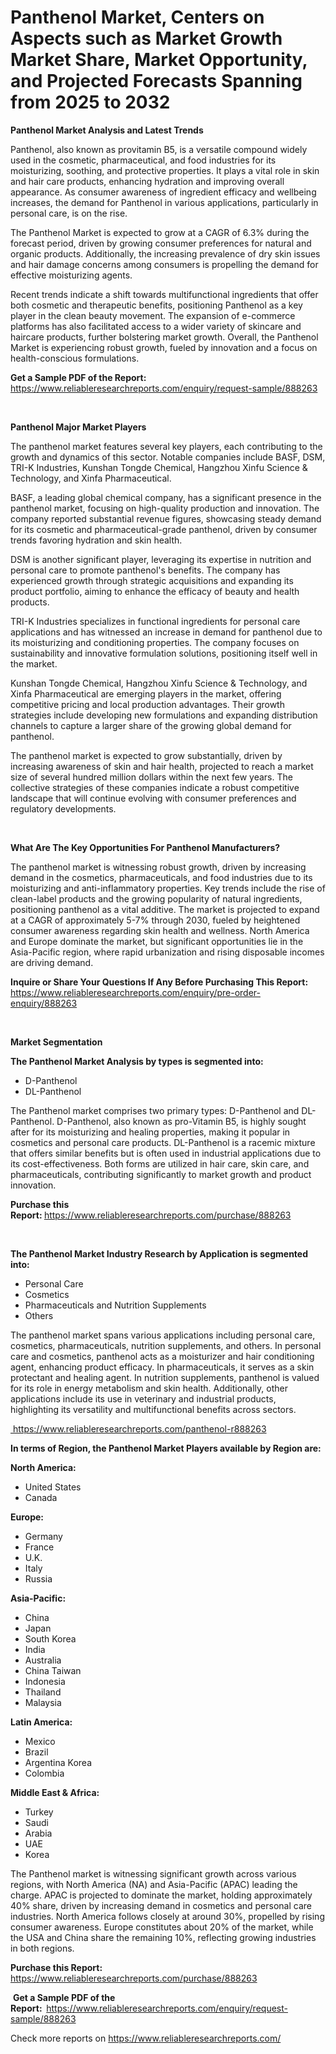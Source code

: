 <p><h1>Panthenol Market, Centers on Aspects such as Market Growth Market Share, Market Opportunity, and Projected Forecasts Spanning from 2025 to 2032</h1></p><p><strong>Panthenol Market Analysis and Latest Trends</strong></p>
<p><p>Panthenol, also known as provitamin B5, is a versatile compound widely used in the cosmetic, pharmaceutical, and food industries for its moisturizing, soothing, and protective properties. It plays a vital role in skin and hair care products, enhancing hydration and improving overall appearance. As consumer awareness of ingredient efficacy and wellbeing increases, the demand for Panthenol in various applications, particularly in personal care, is on the rise.</p><p>The Panthenol Market is expected to grow at a CAGR of 6.3% during the forecast period, driven by growing consumer preferences for natural and organic products. Additionally, the increasing prevalence of dry skin issues and hair damage concerns among consumers is propelling the demand for effective moisturizing agents. </p><p>Recent trends indicate a shift towards multifunctional ingredients that offer both cosmetic and therapeutic benefits, positioning Panthenol as a key player in the clean beauty movement. The expansion of e-commerce platforms has also facilitated access to a wider variety of skincare and haircare products, further bolstering market growth. Overall, the Panthenol Market is experiencing robust growth, fueled by innovation and a focus on health-conscious formulations.</p></p>
<p><strong>Get a Sample PDF of the Report:&nbsp;</strong> <a href="https://www.reliableresearchreports.com/enquiry/request-sample/888263?utm_campaign=3362&utm_medium=2&utm_source=Github&utm_content=ia&utm_term=01042025&utm_id=panthenol">https://www.reliableresearchreports.com/enquiry/request-sample/888263</a></p>
<p>&nbsp;</p>
<p><strong>Panthenol Major Market Players</strong></p>
<p><p>The panthenol market features several key players, each contributing to the growth and dynamics of this sector. Notable companies include BASF, DSM, TRI-K Industries, Kunshan Tongde Chemical, Hangzhou Xinfu Science & Technology, and Xinfa Pharmaceutical.</p><p>BASF, a leading global chemical company, has a significant presence in the panthenol market, focusing on high-quality production and innovation. The company reported substantial revenue figures, showcasing steady demand for its cosmetic and pharmaceutical-grade panthenol, driven by consumer trends favoring hydration and skin health.</p><p>DSM is another significant player, leveraging its expertise in nutrition and personal care to promote panthenol's benefits. The company has experienced growth through strategic acquisitions and expanding its product portfolio, aiming to enhance the efficacy of beauty and health products.</p><p>TRI-K Industries specializes in functional ingredients for personal care applications and has witnessed an increase in demand for panthenol due to its moisturizing and conditioning properties. The company focuses on sustainability and innovative formulation solutions, positioning itself well in the market.</p><p>Kunshan Tongde Chemical, Hangzhou Xinfu Science & Technology, and Xinfa Pharmaceutical are emerging players in the market, offering competitive pricing and local production advantages. Their growth strategies include developing new formulations and expanding distribution channels to capture a larger share of the growing global demand for panthenol.</p><p>The panthenol market is expected to grow substantially, driven by increasing awareness of skin and hair health, projected to reach a market size of several hundred million dollars within the next few years. The collective strategies of these companies indicate a robust competitive landscape that will continue evolving with consumer preferences and regulatory developments.</p></p>
<p>&nbsp;</p>
<p><strong>What Are The Key Opportunities For Panthenol Manufacturers?</strong></p>
<p><p>The panthenol market is witnessing robust growth, driven by increasing demand in the cosmetics, pharmaceuticals, and food industries due to its moisturizing and anti-inflammatory properties. Key trends include the rise of clean-label products and the growing popularity of natural ingredients, positioning panthenol as a vital additive. The market is projected to expand at a CAGR of approximately 5-7% through 2030, fueled by heightened consumer awareness regarding skin health and wellness. North America and Europe dominate the market, but significant opportunities lie in the Asia-Pacific region, where rapid urbanization and rising disposable incomes are driving demand.</p></p>
<p><strong>Inquire or Share Your Questions If Any Before Purchasing This Report:</strong> <a href="https://www.reliableresearchreports.com/enquiry/pre-order-enquiry/888263?utm_campaign=3362&utm_medium=2&utm_source=Github&utm_content=ia&utm_term=01042025&utm_id=panthenol">https://www.reliableresearchreports.com/enquiry/pre-order-enquiry/888263</a></p>
<p>&nbsp;</p>
<p><strong>Market Segmentation</strong></p>
<p><strong>The Panthenol Market Analysis by types is segmented into:</strong></p>
<p><ul><li>D-Panthenol</li><li>DL-Panthenol</li></ul></p>
<p><p>The Panthenol market comprises two primary types: D-Panthenol and DL-Panthenol. D-Panthenol, also known as pro-Vitamin B5, is highly sought after for its moisturizing and healing properties, making it popular in cosmetics and personal care products. DL-Panthenol is a racemic mixture that offers similar benefits but is often used in industrial applications due to its cost-effectiveness. Both forms are utilized in hair care, skin care, and pharmaceuticals, contributing significantly to market growth and product innovation.</p></p>
<p><strong>Purchase this Report:&nbsp;</strong><a href="https://www.reliableresearchreports.com/purchase/888263?utm_campaign=3362&utm_medium=2&utm_source=Github&utm_content=ia&utm_term=01042025&utm_id=panthenol">https://www.reliableresearchreports.com/purchase/888263</a></p>
<p>&nbsp;</p>
<p><strong>The Panthenol Market Industry Research by Application is segmented into:</strong></p>
<p><ul><li>Personal Care</li><li>Cosmetics</li><li>Pharmaceuticals and Nutrition Supplements</li><li>Others</li></ul></p>
<p><p>The panthenol market spans various applications including personal care, cosmetics, pharmaceuticals, nutrition supplements, and others. In personal care and cosmetics, panthenol acts as a moisturizer and hair conditioning agent, enhancing product efficacy. In pharmaceuticals, it serves as a skin protectant and healing agent. In nutrition supplements, panthenol is valued for its role in energy metabolism and skin health. Additionally, other applications include its use in veterinary and industrial products, highlighting its versatility and multifunctional benefits across sectors.</p></p>
<p><a href="https://www.reliableresearchreports.com/panthenol-r888263?utm_campaign=3362&utm_medium=2&utm_source=Github&utm_content=ia&utm_term=01042025&utm_id=panthenol">&nbsp;https://www.reliableresearchreports.com/panthenol-r888263</a></p>
<p><strong>In terms of Region, the Panthenol Market Players available by Region are:</strong></p>
<p>
    <p> <strong> North America: </strong>
        <ul>
            <li>United States</li>
            <li>Canada</li>
        </ul>
        </p> 
    <p> <strong> Europe: </strong>
        <ul>
            <li>Germany</li>
            <li>France</li>
            <li>U.K.</li>
            <li>Italy</li>
            <li>Russia</li>
        </ul>
        </p> 
    <p> <strong> Asia-Pacific: </strong>
        <ul>
            <li>China</li>
            <li>Japan</li>
            <li>South Korea</li>
            <li>India</li>
            <li>Australia</li>
            <li>China Taiwan</li>
            <li>Indonesia</li>
            <li>Thailand</li>
            <li>Malaysia</li>
        </ul>
        </p> 
    <p> <strong> Latin America: </strong>
        <ul>
            <li>Mexico</li>
            <li>Brazil</li>
            <li>Argentina Korea</li>
            <li>Colombia</li>
        </ul>
        </p> 
    <p> <strong> Middle East & Africa: </strong>
        <ul>
            <li>Turkey</li>
            <li>Saudi</li>
            <li>Arabia</li>
            <li>UAE</li>
            <li>Korea</li>
        </ul>
    </p>
    </p>
<p><p>The Panthenol market is witnessing significant growth across various regions, with North America (NA) and Asia-Pacific (APAC) leading the charge. APAC is projected to dominate the market, holding approximately 40% share, driven by increasing demand in cosmetics and personal care industries. North America follows closely at around 30%, propelled by rising consumer awareness. Europe constitutes about 20% of the market, while the USA and China share the remaining 10%, reflecting growing industries in both regions.</p></p>
<p><strong>Purchase this Report: </strong><a href="https://www.reliableresearchreports.com/purchase/888263?utm_campaign=3362&utm_medium=2&utm_source=Github&utm_content=ia&utm_term=01042025&utm_id=panthenol">https://www.reliableresearchreports.com/purchase/888263</a></p>
<p>&nbsp;<strong>Get a Sample PDF of the Report:&nbsp;&nbsp;</strong><a href="https://www.reliableresearchreports.com/enquiry/request-sample/888263?utm_campaign=3362&utm_medium=2&utm_source=Github&utm_content=ia&utm_term=01042025&utm_id=panthenol">https://www.reliableresearchreports.com/enquiry/request-sample/888263</a></p>
<p><strong></strong></p>
<p>Check more reports on <a href="https://www.reliableresearchreports.com/?utm_campaign=3362&utm_medium=2&utm_source=Github&utm_content=ia&utm_term=01042025&utm_id=panthenol">https://www.reliableresearchreports.com/</a></p>